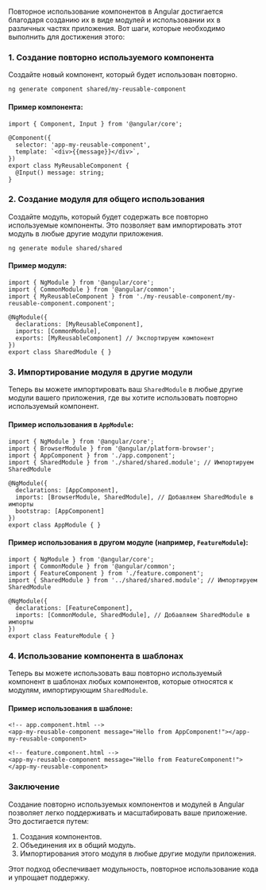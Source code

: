 
Повторное использование компонентов в Angular достигается благодаря созданию их в виде модулей и использовании их в различных частях приложения. Вот шаги, которые необходимо выполнить для достижения этого:

### 1. Создание повторно используемого компонента

Создайте новый компонент, который будет использован повторно.

`ng generate component shared/my-reusable-component`

#### Пример компонента:

```TS
import { Component, Input } from '@angular/core';

@Component({
  selector: 'app-my-reusable-component',
  template: `<div>{{message}}</div>`,
})
export class MyReusableComponent {
  @Input() message: string;
}
```

### 2. Создание модуля для общего использования

Создайте модуль, который будет содержать все повторно используемые компоненты. Это позволяет вам импортировать этот модуль в любые другие модули приложения.

`ng generate module shared/shared`

#### Пример модуля:

```TS
import { NgModule } from '@angular/core';
import { CommonModule } from '@angular/common';
import { MyReusableComponent } from './my-reusable-component/my-reusable-component.component';

@NgModule({
  declarations: [MyReusableComponent],
  imports: [CommonModule],
  exports: [MyReusableComponent] // Экспортируем компонент
})
export class SharedModule { }
```

### 3. Импортирование модуля в другие модули

Теперь вы можете импортировать ваш `SharedModule` в любые другие модули вашего приложения, где вы хотите использовать повторно используемый компонент.

#### Пример использования в `AppModule`:

```TS
import { NgModule } from '@angular/core';
import { BrowserModule } from '@angular/platform-browser';
import { AppComponent } from './app.component';
import { SharedModule } from './shared/shared.module'; // Импортируем SharedModule

@NgModule({
  declarations: [AppComponent],
  imports: [BrowserModule, SharedModule], // Добавляем SharedModule в импорты
  bootstrap: [AppComponent]
})
export class AppModule { }
```

#### Пример использования в другом модуле (например, `FeatureModule`):

```TS
import { NgModule } from '@angular/core';
import { CommonModule } from '@angular/common';
import { FeatureComponent } from './feature.component';
import { SharedModule } from '../shared/shared.module'; // Импортируем SharedModule

@NgModule({
  declarations: [FeatureComponent],
  imports: [CommonModule, SharedModule], // Добавляем SharedModule в импорты
})
export class FeatureModule { }
```

### 4. Использование компонента в шаблонах

Теперь вы можете использовать ваш повторно используемый компонент в шаблонах любых компонентов, которые относятся к модулям, импортирующим `SharedModule`.

#### Пример использования в шаблоне:

```TS
<!-- app.component.html -->
<app-my-reusable-component message="Hello from AppComponent!"></app-my-reusable-component>

<!-- feature.component.html -->
<app-my-reusable-component message="Hello from FeatureComponent!"></app-my-reusable-component>
```

### Заключение

Создание повторно используемых компонентов и модулей в Angular позволяет легко поддерживать и масштабировать ваше приложение. Это достигается путем:

1. Создания компонентов.
2. Объединения их в общий модуль.
3. Импортирования этого модуля в любые другие модули приложения.

Этот подход обеспечивает модульность, повторное использование кода и упрощает поддержку.